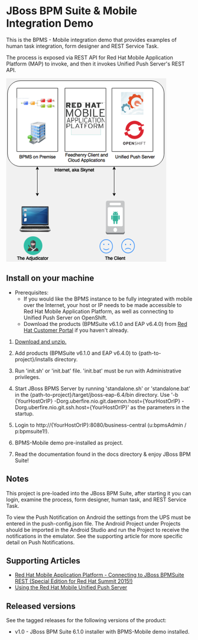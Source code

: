 JBoss BPM Suite & Mobile Integration Demo
=========================================
This is the BPMS - Mobile integration demo that provides examples of human task integration, form designer
and REST Service Task.

The process is exposed via REST API for Red Hat Mobile Application Platform (MAP) to invoke, and then it invokes Unified Push Server's REST API.

![alt text](https://raw.githubusercontent.com/jbossdemocentral/bpms-mobile-dv-integration-demo/master/docs/architecture1.PNG?token=AA-PN4UWbNoRAYcuThQIapgJV755A4CKks5WMG_LwA%3D%3D "Insurance Architecture")  

Install on your machine
-----------------------
* Prerequisites:
	- If you would like the BPMS instance to be fully integrated with mobile over the Internet, your host or IP needs to be made accessible to Red Hat Mobile Application Platform, as well as connecting to Unified Push Server on OpenShift.
	- Download the products (BPMSuite v6.1.0 and EAP v6.4.0) from [Red Hat Customer Portal](https://access.redhat.com) if you haven't already.

1. [Download and unzip.](https://github.com/jbossdemocentral/bpms-mobile-dv-integration-demo/archive/master.zip)

2. Add products (BPMSuite v6.1.0 and EAP v6.4.0) to {path-to-project}/installs directory.

3. Run 'init.sh' or 'init.bat' file. 'init.bat' must be run with Administrative privileges.

4. Start JBoss BPMS Server by running 'standalone.sh' or 'standalone.bat' in the {path-to-project}/target/jboss-eap-6.4/bin directory.
   Use '-b {YourHostOrIP} -Dorg.uberfire.nio.git.daemon.host={YourHostOrIP} -Dorg.uberfire.nio.git.ssh.host={YourHostOrIP}' as the parameters in the startup.

5. Login to http://{YourHostOrIP}:8080/business-central  (u:bpmsAdmin / p:bpmsuite1!).

6. BPMS-Mobile demo pre-installed as project.

7. Read the documentation found in the docs directory & enjoy JBoss BPM Suite!

Notes
-----
This project is pre-loaded into the JBoss BPM Suite, after starting it you can login,
examine the process, form designer, human task, and REST Service Task.

To view the Push Notification on Android the settings from the UPS must be entered in the push-config.json file.  The Android Project under Projects should be imported in the Android Studio and run the Project to receive the notifications in the emulator.  See the supporting article for more specific detail on Push Notifications.

Supporting Articles
-------------------
- [Red Hat Mobile Application Platform - Connecting to JBoss BPMSuite REST (Special Edition for Red Hat Summit 2015!)](http://maggiechu-jboss.blogspot.com/2015/06/red-hat-mobile-app-connecting-to-bpms-rest.html)
- [Using the Red Hat Mobile Unified Push Server](http://www.ossmentor.com/2015/07/using-red-hat-mobile-unified-push-server.html)

Released versions
-----------------
See the tagged releases for the following versions of the product:

- v1.0 - JBoss BPM Suite 6.1.0 installer with BPMS-Mobile demo installed.
